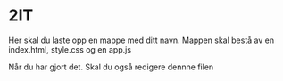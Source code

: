 # 2IT

Her skal du laste opp en mappe med ditt navn. Mappen skal bestå av en index.html, style.css og en app.js

Når du har gjort det. Skal du også redigere dennne filen

## 
